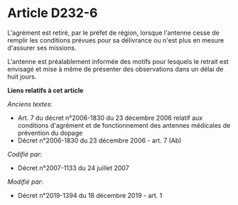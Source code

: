 # Article D232-6

L'agrément est retiré, par le préfet de région, lorsque l'antenne cesse de remplir les conditions prévues pour sa délivrance
ou n'est plus en mesure d'assurer ses missions.

L'antenne est préalablement informée des motifs pour lesquels le retrait est envisagé et mise à même de présenter des
observations dans un délai de huit jours.

**Liens relatifs à cet article**

_Anciens textes_:

  - Art. 7 du décret n°2006-1830 du 23 décembre 2006 relatif aux conditions d'agrément et de fonctionnement des antennes médicales de prévention du dopage
  - Décret n°2006-1830 du 23 décembre 2006 - art. 7 (Ab)

_Codifié par_:

  - Décret n°2007-1133 du 24 juillet 2007

_Modifié par_:

  - Décret n°2019-1394 du 18 décembre 2019 - art. 1
